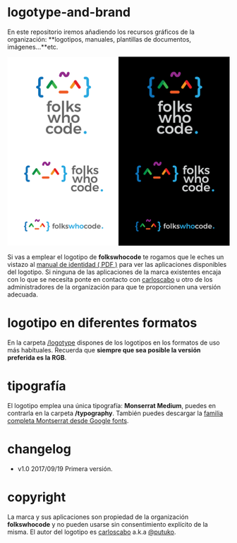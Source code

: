 # logotype-and-brand

En este repositorio iremos añadiendo los recursos gráficos de la organización: **logotipos, manuales, plantillas de documentos, imágenes...**etc.

![Logotipo](https://raw.githubusercontent.com/folkswhocode/logotype-and-brand/master/logotype/FWC-ALL.png)

Si vas a emplear el logotipo de **folkswhocode** te rogamos que le eches un vistazo al <a href="https://github.com/folkswhocode/logotype-and-brand/blob/master/corporate-identity-manual/fwc-manual-identidad-grafica.pdf" target="_blank">manual de identidad ( PDF )</a> para ver las aplicaciones disponibles del logotipo. Si ninguna de las aplicaciones de la marca existentes encaja con lo que se necesita ponte en contacto con [carloscabo](https://github.com/carloscabo) u otro de los administradores de la organización para que te proporcionen una versión adecuada.

# logotipo en diferentes formatos

En la carpeta [/logotype](https://github.com/folkswhocode/logotype-and-brand/tree/master/logotype) dispones de los logotipos en los formatos de uso más habituales. Recuerda que **siempre que sea posible la versión preferida es la RGB**.

# tipografía

El logotipo emplea una única tipografía: **Monserrat Medium**, puedes en contrarla en la carpeta **/typography**. También puedes descargar la [familia completa Montserrat desde Google fonts](https://fonts.google.com/specimen/Montserrat).

# changelog

- v1.0 2017/09/19 Primera versión.

# copyright

La marca y sus aplicaciones son propiedad de la organización **folkswhocode** y no pueden usarse sin consentimiento explícito de la misma. El autor del logotipo es [carloscabo](https://github.com/carloscabo) a.k.a [@putuko](https://twitter.com/@putuko).